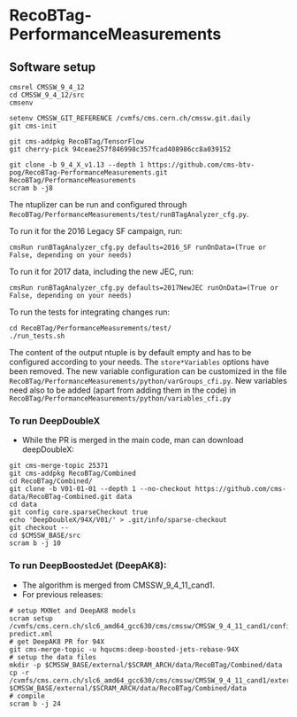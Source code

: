 # RecoBTag-PerformanceMeasurements

## Software setup

```
cmsrel CMSSW_9_4_12
cd CMSSW_9_4_12/src
cmsenv

setenv CMSSW_GIT_REFERENCE /cvmfs/cms.cern.ch/cmssw.git.daily
git cms-init

git cms-addpkg RecoBTag/TensorFlow
git cherry-pick 94ceae257f846998c357fcad408986cc8a039152

git clone -b 9_4_X_v1.13 --depth 1 https://github.com/cms-btv-pog/RecoBTag-PerformanceMeasurements.git RecoBTag/PerformanceMeasurements
scram b -j8

```

The ntuplizer can be run and configured through ```RecoBTag/PerformanceMeasurements/test/runBTagAnalyzer_cfg.py```. 

To run it for the 2016 Legacy SF campaign, run:

```
cmsRun runBTagAnalyzer_cfg.py defaults=2016_SF runOnData=(True or False, depending on your needs)
```

To run it for 2017 data, including the new JEC, run:

```
cmsRun runBTagAnalyzer_cfg.py defaults=2017NewJEC runOnData=(True or False, depending on your needs)
```

To run the tests for integrating changes run:

```
cd RecoBTag/PerformanceMeasurements/test/
./run_tests.sh
```
The content of the output ntuple is by default empty and has to be configured according to your needs. The ```store*Variables``` options have been removed.
The new variable configuration can be customized in the file ```RecoBTag/PerformanceMeasurements/python/varGroups_cfi.py```.
New variables need also to be added (apart from adding them in the code) in ```RecoBTag/PerformanceMeasurements/python/variables_cfi.py```

### To run DeepDoubleX
  * While the PR is merged in the main code, man can download deepDoubleX:
~~~
git cms-merge-topic 25371
git cms-addpkg RecoBTag/Combined
cd RecoBTag/Combined/
git clone -b V01-01-01 --depth 1 --no-checkout https://github.com/cms-data/RecoBTag-Combined.git data
cd data
git config core.sparseCheckout true
echo 'DeepDoubleX/94X/V01/' > .git/info/sparse-checkout
git checkout --
cd $CMSSW_BASE/src
scram b -j 10
~~~

### To run DeepBoostedJet (DeepAK8):
  * The algorithm is merged from CMSSW_9_4_11_cand1.
  * For previous releases:
~~~
# setup MXNet and DeepAK8 models
scram setup /cvmfs/cms.cern.ch/slc6_amd64_gcc630/cms/cmssw/CMSSW_9_4_11_cand1/config/toolbox/slc6_amd64_gcc630/tools/selected/mxnet-predict.xml
# get DeepAK8 PR for 94X
git cms-merge-topic -u hqucms:deep-boosted-jets-rebase-94X
# setup the data files
mkdir -p $CMSSW_BASE/external/$SCRAM_ARCH/data/RecoBTag/Combined/data
cp -r /cvmfs/cms.cern.ch/slc6_amd64_gcc630/cms/cmssw/CMSSW_9_4_11_cand1/external/slc6_amd64_gcc630/data/RecoBTag/Combined/data/DeepBoostedJet $CMSSW_BASE/external/$SCRAM_ARCH/data/RecoBTag/Combined/data
# compile
scram b -j 24
~~~

